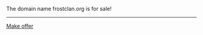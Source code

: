 The domain name frostclan.org is for sale!

-----------------------------------------------
<!-- Place this tag where you want the button to render. -->
<a class="" href="test.com<!-- Place this tag in your head or just before your close body tag. -->" data-color-scheme="no-preference: light; light: light; dark: dark;" data-size="large" aria-label="Make offer">Make offer</a>
<script async defer src="https://buttons.github.io/buttons.js"></script>

